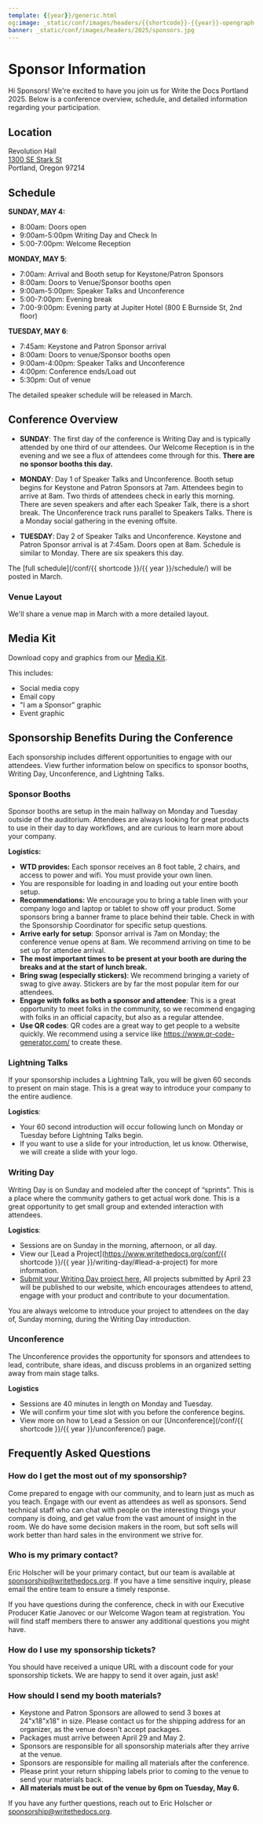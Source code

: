 ```yaml
---
template: {{year}}/generic.html
og:image: _static/conf/images/headers/{{shortcode}}-{{year}}-opengraph.jpg
banner: _static/conf/images/headers/2025/sponsors.jpg
---
```


# Sponsor Information

Hi Sponsors! We're excited to have you join us for Write the Docs Portland 2025. Below is a conference overview, schedule, and detailed information regarding your participation.

## Location

Revolution Hall  
[1300 SE Stark St](https://maps.app.goo.gl/Z38CyRjmUukr3eSL6)  
Portland, Oregon 97214

## Schedule

**SUNDAY, MAY 4:**

* 8:00am: Doors open
* 9:00am-5:00pm Writing Day and Check In
* 5:00-7:00pm: Welcome Reception

**MONDAY, MAY 5**:

* 7:00am: Arrival and Booth setup for Keystone/Patron Sponsors
* 8:00am: Doors to Venue/Sponsor booths open
* 9:00am-5:00pm: Speaker Talks and Unconference
* 5:00-7:00pm: Evening break
* 7:00-9:00pm: Evening party at Jupiter Hotel (800 E Burnside St, 2nd floor)

**TUESDAY, MAY 6**:

* 7:45am: Keystone and Patron Sponsor arrival
* 8:00am: Doors to venue/Sponsor booths open
* 9:00am-4:00pm: Speaker Talks and Unconference
* 4:00pm: Conference ends/Load out
* 5:30pm: Out of venue 

The detailed speaker schedule will be released in March. 

## Conference Overview

* **SUNDAY**: The first day of the conference is Writing Day and is typically attended by one third of our attendees. Our Welcome Reception is in the evening and we see a flux of attendees come through for this. **There are no sponsor booths this day.**

* **MONDAY**: Day 1 of Speaker Talks and Unconference. Booth setup begins for Keystone and Patron Sponsors at 7am. Attendees begin to arrive at 8am. Two thirds of attendees check in early this morning. There are seven speakers and after each Speaker Talk, there is a short break. The Unconference track runs parallel to Speakers Talks. There is a Monday social gathering in the evening offsite.

* **TUESDAY**: Day 2 of Speaker Talks and Unconference. Keystone and Patron Sponsor arrival is at 7:45am. Doors open at 8am. Schedule is similar to Monday. There are six speakers this day.

The [full schedule](/conf/{{ shortcode }}/{{ year }}/schedule/) will be posted in March.

### Venue Layout

We'll share a venue map in March with a more detailed layout. 

## Media Kit

Download copy and graphics from our [Media Kit](https://drive.google.com/drive/folders/1GMr65VQ9d0cXQXAmqfZfEuyZENTS3i8R?usp=drive_link).

This includes:

* Social media copy
* Email copy
* "I am a Sponsor" graphic
* Event graphic 

## Sponsorship Benefits During the Conference

Each sponsorship includes different opportunities to engage with our attendees. View further information below on specifics to sponsor booths, Writing Day, Unconference, and Lightning Talks. 

### Sponsor Booths

Sponsor booths are setup in the main hallway on Monday and Tuesday outside of the auditorium. Attendees are always looking for great products to use in their day to day workflows, and are curious to learn more about your company.

**Logistics:** 

* **WTD provides:** Each sponsor receives an 8 foot table, 2 chairs, and access to power and wifi. You must provide your own linen.
* You are responsible for loading in and loading out your entire booth setup.
* **Recommendations:** We encourage you to bring a table linen with your company logo and laptop or tablet to show off your product. Some sponsors bring a banner frame to place behind their table. Check in with the Sponsorship Coordinator for specific setup questions.
* **Arrive early for setup**: Sponsor arrival is 7am on Monday; the conference venue opens at 8am. We recommend arriving on time to be set up for attendee arrival.
* **The most important times to be present at your booth are during the breaks and at the start of lunch break.**
* **Bring swag (especially stickers)**: We recommend bringing a variety of swag to give away. Stickers are by far the most popular item for our attendees.
* **Engage with folks as both a sponsor and attendee**: This is a great opportunity to meet folks in the community, so we recommend engaging with folks in an official capacity, but also as a regular attendee.
* **Use QR codes**: QR codes are a great way to get people to a website quickly. We recommend using a service like <https://www.qr-code-generator.com/> to create these.

### Lightning Talks

If your sponsorship includes a Lightning Talk, you will be given 60 seconds to present on main stage. This is a great way to introduce your company to the entire audience.

**Logistics**:

* Your 60 second introduction will occur following lunch on Monday or Tuesday before Lightning Talks begin.
* If you want to use a slide for your introduction, let us know. Otherwise, we will create a slide with your logo.

### Writing Day

Writing Day is on Sunday and modeled after the concept of “sprints”. This is a place where the community gathers to get actual work done. This is a great opportunity to get small group and extended interaction with attendees.

**Logistics**:

* Sessions are on Sunday in the morning, afternoon, or all day.
* View our [Lead a Project](https://www.writethedocs.org/conf/{{ shortcode }}/{{ year }}/writing-day/#lead-a-project) for more information.
* [Submit your Writing Day project here.](https://docs.google.com/forms/d/e/1FAIpQLSeHMZ1uXTfnT0HMm-KfsgxYV1w3tmS7bMPtBx4H9cktJpSrdg/viewform?usp=dialog) All projects submitted by April 23 will be published to our website, which encourages attendees to attend, engage with your product and contribute to your documentation.

You are always welcome to introduce your project to attendees on the day of, Sunday morning, during the Writing Day introduction.

### Unconference

The Unconference provides the opportunity for sponsors and attendees to lead, contribute, share ideas, and discuss problems in an organized setting away from main stage talks.  

**Logistics**

* Sessions are 40 minutes in length on Monday and Tuesday.
* We will confirm your time slot with you before the conference begins.
* View more on how to Lead a Session on our [Unconference](/conf/{{ shortcode }}/{{ year }}/unconference/) page.

## Frequently Asked Questions

### How do I get the most out of my sponsorship?

Come prepared to engage with our community, and to learn just as much as you teach. Engage with our event as attendees as well as sponsors. Send technical staff who can chat with people on the interesting things your company is doing, and get value from the vast amount of insight in the room. We do have some decision makers in the room, but soft sells will work better than hard sales in the environment we strive for.

### Who is my primary contact?

Eric Holscher will be your primary contact, but our team is available at <sponsorship@writethedocs.org>. If you have a time sensitive inquiry, please email the entire team to ensure a timely response.

If you have questions during the conference, check in with our Executive Producer Katie Janovec or our Welcome Wagon team at registration. You will find staff members there to answer any additional questions you might have.

### How do I use my sponsorship tickets?

You should have received a unique URL with a discount code for your sponsorship tickets. We are happy to send it over again, just ask!

### How should I send my booth materials?

* Keystone and Patron Sponsors are allowed to send 3 boxes at 24"x18"x18" in size. Please contact us for the shipping address for an organizer, as the venue doesn't accept packages.
* Packages must arrive between April 29 and May 2.
* Sponsors are responsible for all sponsorship materials after they arrive at the venue. 
* Sponsors are responsible for mailing all materials after the conference. 
* Please print your return shipping labels prior to coming to the venue to send your materials back.
* **All materials must be out of the venue by 6pm on Tuesday, May 6.**

If you have any further questions, reach out to Eric Holscher or <sponsorship@writethedocs.org>.
